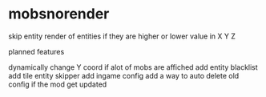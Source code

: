 # mobsnorender
skip entity render of entities if they are higher or lower value in X Y Z 


planned features

dynamically change Y coord if alot of mobs are affiched
add entity blacklist
add tile entity skipper
add ingame config
add a way to auto delete old config if the mod get updated